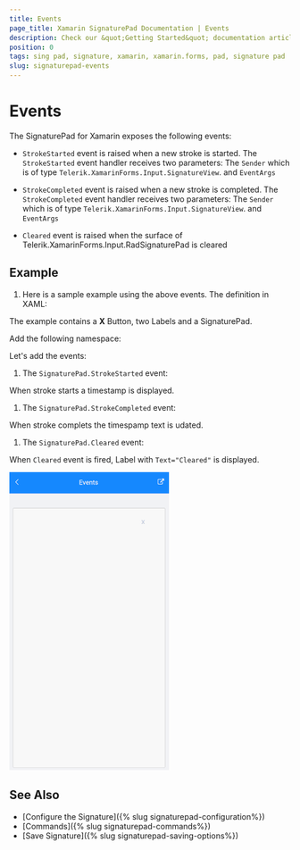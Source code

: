 ```yaml
---
title: Events
page_title: Xamarin SignaturePad Documentation | Events
description: Check our &quot;Getting Started&quot; documentation article for Telerik SignaturePad for Xamarin control.
position: 0
tags: sing pad, signature, xamarin, xamarin.forms, pad, signature pad
slug: signaturepad-events
---
```


# Events

The SignaturePad for Xamarin exposes the following events: 

* `StrokeStarted` event is raised when a new stroke is started. The `StrokeStarted` event handler receives two parameters: 
	The `Sender` which is of type `Telerik.XamarinForms.Input.SignatureView`. 
	and `EventArgs` 

* `StrokeCompleted` event is raised when a new stroke is completed. The `StrokeCompleted` event handler receives two parameters:
	The `Sender` which is of type `Telerik.XamarinForms.Input.SignatureView`. 
	and `EventArgs` 

* `Cleared` event is raised when the surface of Telerik.XamarinForms.Input.RadSignaturePad is cleared

## Example

1. Here is a sample example using the above events. The definition in XAML: 

<snippet id='signaturepad-events'/>

The example contains a **X** Button, two Labels and a SignaturePad.

Add the following namespace:

<snippet id='xmlns-telerikinput'/>

Let's add the events:

1. The `SignaturePad.StrokeStarted` event:

<snippet id='signaturepad-strokestarted-event'/>

When stroke starts a timestamp  is displayed.

1. The `SignaturePad.StrokeCompleted` event:

<snippet id='signaturepad-strokecompleted-event'/>

When stroke complets the timespamp text is udated.
 
1. The `SignaturePad.Cleared` event: 

<snippet id='signaturepad-cleared-event'/>

When `Cleared` event is fired, Label with `Text="Cleared"` is displayed.

![SignaturePad Events](images/signatrue-events.gif)

## See Also

- [Configure the Signature]({% slug signaturepad-configuration%})
- [Commands]({% slug signaturepad-commands%})
- [Save Signature]({% slug signaturepad-saving-options%})